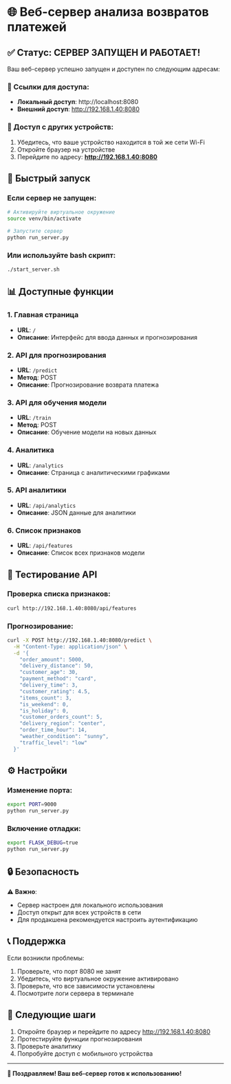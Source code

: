 # 🌐 Веб-сервер анализа возвратов платежей

## ✅ Статус: СЕРВЕР ЗАПУЩЕН И РАБОТАЕТ!

Ваш веб-сервер успешно запущен и доступен по следующим адресам:

### 🔗 Ссылки для доступа:

- **Локальный доступ**: http://localhost:8080
- **Внешний доступ**: http://192.168.1.40:8080

### 📱 Доступ с других устройств:

1. Убедитесь, что ваше устройство находится в той же сети Wi-Fi
2. Откройте браузер на устройстве
3. Перейдите по адресу: **http://192.168.1.40:8080**

## 🚀 Быстрый запуск

### Если сервер не запущен:

```bash
# Активируйте виртуальное окружение
source venv/bin/activate

# Запустите сервер
python run_server.py
```

### Или используйте bash скрипт:
```bash
./start_server.sh
```

## 📊 Доступные функции

### 1. Главная страница
- **URL**: `/`
- **Описание**: Интерфейс для ввода данных и прогнозирования

### 2. API для прогнозирования
- **URL**: `/predict`
- **Метод**: POST
- **Описание**: Прогнозирование возврата платежа

### 3. API для обучения модели
- **URL**: `/train`
- **Метод**: POST
- **Описание**: Обучение модели на новых данных

### 4. Аналитика
- **URL**: `/analytics`
- **Описание**: Страница с аналитическими графиками

### 5. API аналитики
- **URL**: `/api/analytics`
- **Описание**: JSON данные для аналитики

### 6. Список признаков
- **URL**: `/api/features`
- **Описание**: Список всех признаков модели

## 🔧 Тестирование API

### Проверка списка признаков:
```bash
curl http://192.168.1.40:8080/api/features
```

### Прогнозирование:
```bash
curl -X POST http://192.168.1.40:8080/predict \
  -H "Content-Type: application/json" \
  -d '{
    "order_amount": 5000,
    "delivery_distance": 50,
    "customer_age": 30,
    "payment_method": "card",
    "delivery_time": 3,
    "customer_rating": 4.5,
    "items_count": 3,
    "is_weekend": 0,
    "is_holiday": 0,
    "customer_orders_count": 5,
    "delivery_region": "center",
    "order_time_hour": 14,
    "weather_condition": "sunny",
    "traffic_level": "low"
  }'
```

## ⚙️ Настройки

### Изменение порта:
```bash
export PORT=9000
python run_server.py
```

### Включение отладки:
```bash
export FLASK_DEBUG=true
python run_server.py
```

## 🔒 Безопасность

⚠️ **Важно**: 
- Сервер настроен для локального использования
- Доступ открыт для всех устройств в сети
- Для продакшена рекомендуется настроить аутентификацию

## 📞 Поддержка

Если возникли проблемы:

1. Проверьте, что порт 8080 не занят
2. Убедитесь, что виртуальное окружение активировано
3. Проверьте, что все зависимости установлены
4. Посмотрите логи сервера в терминале

## 🎯 Следующие шаги

1. Откройте браузер и перейдите по адресу http://192.168.1.40:8080
2. Протестируйте функции прогнозирования
3. Проверьте аналитику
4. Попробуйте доступ с мобильного устройства

---

**🎉 Поздравляем! Ваш веб-сервер готов к использованию!** 